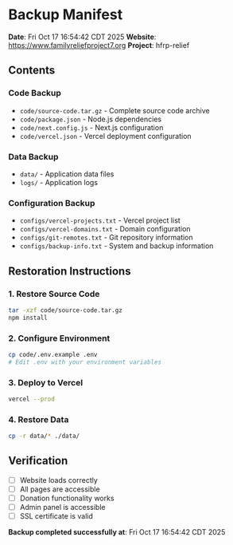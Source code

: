 # Backup Manifest
**Date**: Fri Oct 17 16:54:42 CDT 2025
**Website**: https://www.familyreliefproject7.org
**Project**: hfrp-relief

## Contents

### Code Backup
- `code/source-code.tar.gz` - Complete source code archive
- `code/package.json` - Node.js dependencies
- `code/next.config.js` - Next.js configuration
- `code/vercel.json` - Vercel deployment configuration

### Data Backup
- `data/` - Application data files
- `logs/` - Application logs

### Configuration Backup
- `configs/vercel-projects.txt` - Vercel project list
- `configs/vercel-domains.txt` - Domain configuration
- `configs/git-remotes.txt` - Git repository information
- `configs/backup-info.txt` - System and backup information

## Restoration Instructions

### 1. Restore Source Code
```bash
tar -xzf code/source-code.tar.gz
npm install
```

### 2. Configure Environment
```bash
cp code/.env.example .env
# Edit .env with your environment variables
```

### 3. Deploy to Vercel
```bash
vercel --prod
```

### 4. Restore Data
```bash
cp -r data/* ./data/
```

## Verification
- [ ] Website loads correctly
- [ ] All pages are accessible
- [ ] Donation functionality works
- [ ] Admin panel is accessible
- [ ] SSL certificate is valid

**Backup completed successfully at**: Fri Oct 17 16:54:42 CDT 2025
